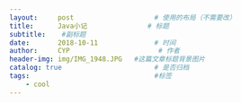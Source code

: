 ```yaml
---
layout:     post                    # 使用的布局（不需要改）
title:      Java小记               # 标题 
subtitle:    #副标题
date:       2018-10-11              # 时间
author:     CYP                      # 作者
header-img: img/IMG_1948.JPG   #这篇文章标题背景图片
catalog: true                       # 是否归档
tags:                               #标签
    - cool
---
```


